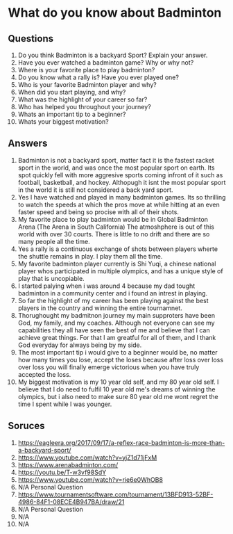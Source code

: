 # What do you know about Badminton
## Questions
1. Do you think Badminton is a backyard Sport? Explain your answer.
2. Have you ever watched a badminton game? Why or why not?
3. Where is your favorite place to play badminton?
4. Do you know what a rally is? Have you ever played one?
5. Who is your favorite Badminton player and why?
6. When did you start playing, and why?
7. What was the highlight of your career so far?
8. Who has helped you throughout your journey?
9. Whats an important tip to a beginner?
10. Whats your biggest motivation?
## Answers
1. Badminton is not a backyard sport, matter fact it is the fastest racket sport in the world, and was once the most popular sport on earth. Its spot quickly fell with more aggresive sports coming infront of it such as football, basketball, and hockey. Althopugh it isnt the most popular sport in the world it is still not considered a back yard sport.
2. Yes I have watched and played in many badminton games. Its so thrilling to watch the speeds at which the pros move at while hitting at an even faster speed and being so procise with all of their shots.
3. My favorite place to play badminton would be in Global Badminton Arena (The Arena in South California) The atmoshphere is out of this world with over 30 courts. There is little to no drift and there are so many people all the time.
4. Yes a rally is a continuous exchange of shots between players wherte the shuttle remains in play. I play them all the time.
5. My favorite badminton player currently is Shi Yuqi, a chinese national player whos participated in multiple olympics, and has a unique style of play that is uncopiable.
6. I started palying when i was around 4 because my dad tought badminton in a community center and i found an intrest in playing.
7. So far the highlight of my career has been playing against the best players in the country and winning the entire tournamnet.
8. Thorughought my badmitnon journey my main supproters have been God, my family, and my coaches. Although not everyone can see my capabilities they all have seen the best of me and believe that I can achieve great things. For that I am greatful for all of them, and I thank God everyday for always being by my side.
9. The most important tip i would give to a beginner would be, no matter how many times you lose, accept the loses because after loss over loss over loss you will finally emerge victorious when you have truly accepted the loss.
10. My biggest motivation is my 10 year old self, and my 80 year old self. I believe that I do need to fulfil 10 year old me's dreams of winning the olympics, but i also need to make sure 80 year old me wont regret the time I spent while I was younger.
## Soruces
1. https://eagleera.org/2017/09/17/a-reflex-race-badminton-is-more-than-a-backyard-sport/
2. https://www.youtube.com/watch?v=yjZ1d71jFxM
3. https://www.arenabadminton.com/
4. https://youtu.be/T-w3vf98SdY
5. https://www.youtube.com/watch?v=rie6e0WhOB8
6. N/A Personal Question
7. https://www.tournamentsoftware.com/tournament/13BFD913-52BF-4986-84F1-08ECE4B947BA/draw/21
8. N/A Personal Question
9. N/A
10. N/A
